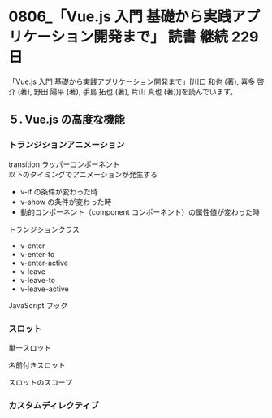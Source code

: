 # 0806\_「Vue.js 入門 基礎から実践アプリケーション開発まで」 読書 継続 229 日

「Vue.js 入門 基礎から実践アプリケーション開発まで」[川口 和也 (著), 喜多 啓介 (著), 野田 陽平 (著), 手島 拓也 (著), 片山 真也 (著))]を読んでいます。

## ５. Vue.js の高度な機能

### トランジションアニメーション

transition ラッパーコンポーネント  
以下のタイミングでアニメーションが発生する

- v-if の条件が変わった時
- v-show の条件が変わった時
- 動的コンポーネント（component コンポーネント）の属性値が変わった時

トランジションクラス

- v-enter
- v-enter-to
- v-enter-active
- v-leave
- v-leave-to
- v-leave-active

JavaScript フック

### スロット

単一スロット

名前付きスロット

スロットのスコープ

### カスタムディレクティブ
